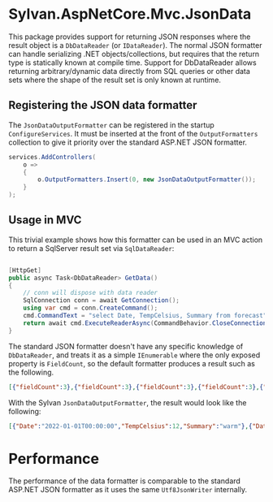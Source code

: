 # Sylvan.AspNetCore.Mvc.JsonData

This package provides support for returning JSON responses where the result object is a `DbDataReader` (or `IDataReader`).
The normal JSON formatter can handle serializing .NET objects/collections, but requires that the return type is statically known at compile time.
Support for DbDataReader allows returning arbitrary/dynamic data directly from SQL queries or other data sets where the shape of
the result set is only known at runtime.

## Registering the JSON data formatter

The `JsonDataOutputFormatter` can be registered in the startup `ConfigureServices`. 
It must be inserted at the front of the `OutputFormatters` collection to give it 
priority over the standard ASP.NET JSON formatter.

```C#
services.AddControllers(
	o =>
	{
		o.OutputFormatters.Insert(0, new JsonDataOutputFormatter());			
	}
);
```

## Usage in MVC

This trivial example shows how this formatter can be used in an MVC action to return a SqlServer result set
via `SqlDataReader`:

```C#

[HttpGet]
public async Task<DbDataReader> GetData()
{
	// conn will dispose with data reader
	SqlConnection conn = await GetConnection();
	using var cmd = conn.CreateCommand();
	cmd.CommandText = "select Date, TempCelsius, Summary from forecast";
	return await cmd.ExecuteReaderAsync(CommandBehavior.CloseConnection);
}
```

The standard JSON formatter doesn't have any specific knowledge of `DbDataReader`, and treats it as a simple `IEnumerable` 
where the only exposed property is `FieldCount`, so the default formatter produces a result such as the following.

```JSON
[{"fieldCount":3},{"fieldCount":3},{"fieldCount":3},{"fieldCount":3},{"fieldCount":3},{"fieldCount":3}]
```

With the Sylvan `JsonDataOutputFormatter`, the result would look like the following:

```JSON
[{"Date":"2022-01-01T00:00:00","TempCelsius":12,"Summary":"warm"},{"Date":"2022-01-02T00:00:00","TempCelsius":13,"Summary":"breezy"},{"Date":"2022-01-03T00:00:00","TempCelsius":23,"Summary":"comfy"},{"Date":"2022-01-04T00:00:00","TempCelsius":38,"Summary":"balmy"},{"Date":"2022-01-05T00:00:00","TempCelsius":2,"Summary":"fridgid"},{"Date":"2022-01-06T00:00:00","TempCelsius":15,"Summary":"cool"}]
```


# Performance

The performance of the data formatter is comparable to the standard ASP.NET JSON formatter as it uses the same `Utf8JsonWriter` internally.